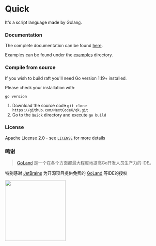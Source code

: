 # Quick
It's a script language made by Golang.

### Documentation
The complete documentation can be found [here](https://www.chenlh.cn/qk-doc/).

Examples can be found under the [examples](./examples) directory.

### Compile from source  
If you wish to build raft you'll need Go version 1.19+ installed.

Please check your installation with:

```
go version
```

1. Download the source code `git clone https://github.com/NextCodeX/qk.git`
2. Go to the `Quick` directory and execute `go build`

### License

Apache License 2.0 - see [`LICENSE`](https://github.com/NextCodeX/qk/blob/master/LICENSE) for more details

### 鸣谢

> [GoLand](https://www.jetbrains.com/zh-cn/go/) 是一个在各个方面都最大程度地提高Go开发人员生产力的 IDE。

特别感谢 [JetBrains](https://www.jetbrains.com/zh-cn/) 为开源项目提供免费的 [GoLand](https://www.jetbrains.com/zh-cn/go/) 等IDE的授权  

[<img src="https://www.chenlh.cn/resource/jetBrain.png" width="200"/>](https://www.jetbrains.com/zh-cn/)

